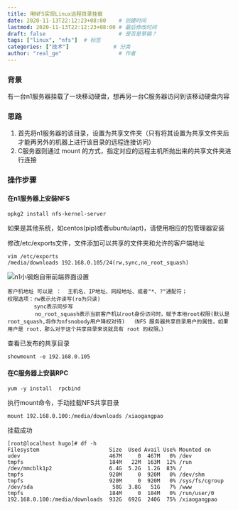 ```yaml
---
title: 用NFS实现Linux远程目录挂载
date: 2020-11-13T22:12:23+08:00    # 创建时间
lastmod: 2020-11-13T22:12:23+08:00 # 最后修改时间
draft: false                       # 是否是草稿？
tags: ["linux", "nfs"]  # 标签
categories: ["技术"]              # 分类
author: "real_ge"                  # 作者
---
```



### 背景

有一台n1服务器挂载了一块移动硬盘，想再另一台C服务器访问到该移动硬盘内容

### 思路

1. 首先将n1服务器的该目录，设置为共享文件夹（只有将其设置为共享文件夹后才能再另外的机器上进行该目录的远程连接访问）
2. C服务器则通过 mount 的方式，指定对应的远程主机所抛出来的共享文件夹进行连接

### 操作步骤

#### 在n1服务器上安装NFS

``` shell
opkg2 install nfs-kernel-server
```
如果是其他系统，如centos(pip)或者ubuntu(apt)，请使用相应的包管理器安装

修改/etc/exports文件，文件添加可以共享的文件夹和允许的客户端地址

``` shell
vim /etc/exports
/media/downloads 192.168.0.105/24(rw,sync,no_root_squash)
```
![n1小钢炮自带前端界面设置](https://gitee.com/huangxd/imges/raw/master/小书匠/1605278763194.png)

```
客户机地址 可以是 ：  主机名、IP地址、网段地址、或者"*、?"通配符；
权限选项：rw表示允许读写(ro为只读)
　　　　　sync表示同步写
　　　　  no_root_squash表示当前客户机以root身份访问时，赋予本地root权限(默认是root_squash,将作为nfsnobody用户降权对待)  （NFS 服务器共享目录用户的属性，如果用户是 root，那么对于这个共享目录来说就具有 root 的权限。）
```

查看已发布的共享目录
``` shell
showmount -e 192.168.0.105
```

#### 在C服务器上安装RPC

``` shell
yum -y install  rpcbind
```

执行mount命令，手动挂载NFS共享目录

``` shell
mount 192.168.0.100:/media/downloads /xiaogangpao
```

挂载成功

``` shell
[root@localhost hugo]# df -h
Filesystem                      Size  Used Avail Use% Mounted on
udev                            467M     0  467M   0% /dev
tmpfs                           184M   22M  163M  12% /run
/dev/mmcblk1p2                  6.4G  5.2G  1.2G  83% /
tmpfs                           920M     0  920M   0% /dev/shm
tmpfs                           920M     0  920M   0% /sys/fs/cgroup
/dev/sda                         58G  3.8G   51G   7% /www
tmpfs                           184M     0  184M   0% /run/user/0
192.168.0.100:/media/downloads  932G  692G  240G  75% /xiaogangpao
```